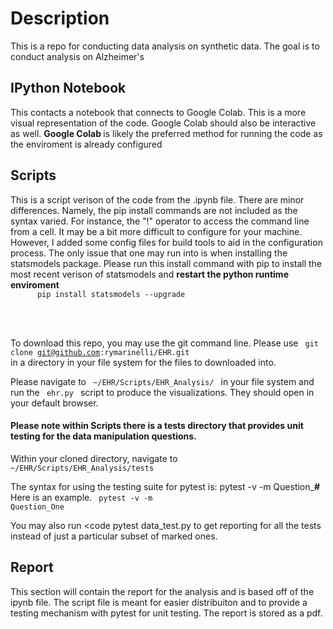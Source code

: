 <h1> Description </h1>
This is a repo for conducting data analysis on synthetic data. The goal is to conduct analysis on Alzheimer's 


<h2> IPython Notebook </h2>
This contacts a notebook that connects to Google Colab. This is a more visual representation of the code. Google Colab should also be interactive as well. 
<strong> Google Colab </strong> is likely the preferred method for running the code as the enviroment is already configured 


<h2> Scripts </h2>
This is a script verison of the code from the .ipynb file. There are minor differences. Namely, the pip install commands are not included as the syntax varied. For instance, the "!" operator to access the command line from a cell. 
It may be a bit more difficult to configure for your machine. However, I added some config files for build tools to aid in the configuration process. The only issue that one may run into is when installing the statsmodels package. 
 Please run this install command with pip to install the most recent verison of statsmodels and <strong> restart the python runtime enviroment </strong>
 <code>
      pip install statsmodels --upgrade
    </code>
 
 <br></br>
 To download this repo, you may use the git command line. Please use <code> git clone git@github.com:rymarinelli/EHR.git </code> in a directory in your file system for the files to downloaded into. 
 
 Please navigate to <code> ~/EHR/Scripts/EHR_Analysis/ </code> in your file system and run the <code> ehr.py </code> script to produce the visualizations. They should open in your default browser. 
 
 
 
 <h4>
  Please note within Scripts there is a tests directory that provides unit testing for the data manipulation questions. 
  </h4>
  
  Within your cloned directory, navigate to <code>  ~/EHR/Scripts/EHR_Analysis/tests </code>
  
  The syntax for using the testing suite for pytest is: pytest -v -m Question_<strong>#</strong> Here is an example. 
  <code>
      pytest -v -m Question_One
  </code>
  
  You may also run <code pytest data_test.py </code> to get reporting for all the tests instead of just a particular subset of marked ones. 
  
<h2> Report </h2>
This section will contain the report for the analysis and is based off of the ipynb file. The script file is meant for easier distribuiton and to provide a testing mechanism with pytest for unit testing. The report is stored as a pdf. 
